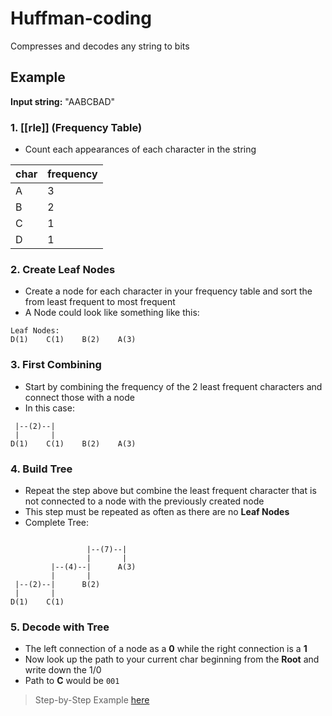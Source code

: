 # Huffman-coding

Compresses and decodes any string to bits

## Example

**Input string:** "AABCBAD"

### 1. [[rle]] (Frequency Table)

- Count each appearances of each character in the string

| **char** | **frequency** |
| -------- | ------------- |
| A        | 3             |
| B        | 2             |
| C        | 1             |
| D        | 1             |

### 2. Create Leaf Nodes

- Create a node for each character in your frequency table and sort the from least frequent to most frequent
- A Node could look like something like this:
```plaintext
Leaf Nodes:
D(1)    C(1)    B(2)    A(3)
```

### 3. First Combining

- Start by combining the frequency of the 2 least frequent characters and connect those with a node
- In this case:
```plaintext
 |--(2)--|
 |       |
D(1)    C(1)    B(2)    A(3)
```

### 4. Build Tree

 - Repeat the step above but combine the least frequent character that is not connected to a node with the previously created node
 - This step must be repeated as often as there are no **Leaf Nodes**
- Complete Tree:

```plaintext

				 |--(7)--| 
                 |	     |
		 |--(4)--|      A(3)
         |       |	
 |--(2)--|      B(2)    
 |       |
D(1)    C(1)    

```

### 5. Decode with Tree

- The left connection of a node as a **0** while the right connection is a **1**
- Now look up the path to your current char beginning from the **Root** and write down the 1/0 
- Path to **C** would be  `001`

> Step-by-Step Example [here](https://www.youtube.com/watch?v=iEm1NRyEe5c)
